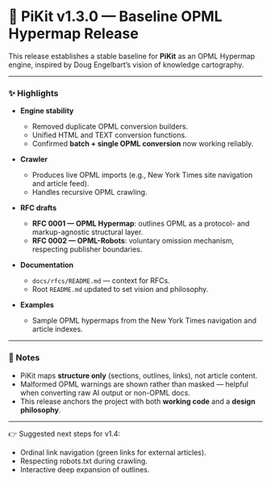 # 🚀 PiKit v1.3.0 — Baseline OPML Hypermap Release

This release establishes a stable baseline for **PiKit** as an OPML Hypermap engine, inspired by Doug Engelbart’s vision of knowledge cartography.

---

### ✨ Highlights
- **Engine stability**
  - Removed duplicate OPML conversion builders.
  - Unified HTML and TEXT conversion functions.
  - Confirmed **batch + single OPML conversion** now working reliably.

- **Crawler**
  - Produces live OPML imports (e.g., New York Times site navigation and article feed).
  - Handles recursive OPML crawling.

- **RFC drafts**
  - **RFC 0001 — OPML Hypermap**: outlines OPML as a protocol- and markup-agnostic structural layer.
  - **RFC 0002 — OPML-Robots**: voluntary omission mechanism, respecting publisher boundaries.

- **Documentation**
  - `docs/rfcs/README.md` — context for RFCs.
  - Root `README.md` updated to set vision and philosophy.

- **Examples**
  - Sample OPML hypermaps from the New York Times navigation and article indexes.

---

### 📝 Notes
- PiKit maps **structure only** (sections, outlines, links), not article content.
- Malformed OPML warnings are shown rather than masked — helpful when converting raw AI output or non-OPML docs.
- This release anchors the project with both **working code** and a **design philosophy**.  

---

👉 Suggested next steps for v1.4:  
- Ordinal link navigation (green links for external articles).  
- Respecting robots.txt during crawling.  
- Interactive deep expansion of outlines.  
